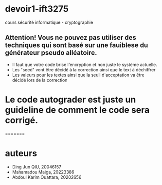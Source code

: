 # devoir1-ift3275
cours sécurité informatique - cryptographie

## Attention! Vous ne pouvez pas utiliser des techniques qui sont basé sur une fauiblese du générateur pseudo alléatoire.
- Il faut que votre code brise l'encryption et non juste le système actuelle.
- Les "seed" vont être décidé à la correction ainsi que le text à déchiffrer
- Les valeurs pour les textes ainsi que la seuil d'acceptation va être décidé lors de la correction

# Le code autograder est juste un guideline de comment le code sera corrigé.
=======

# auteurs

-    Ding Jun QIU, 20046157
-    Mahamadou Maiga, 20223386
-    Abdoul Karim Ouattara, 20202656
